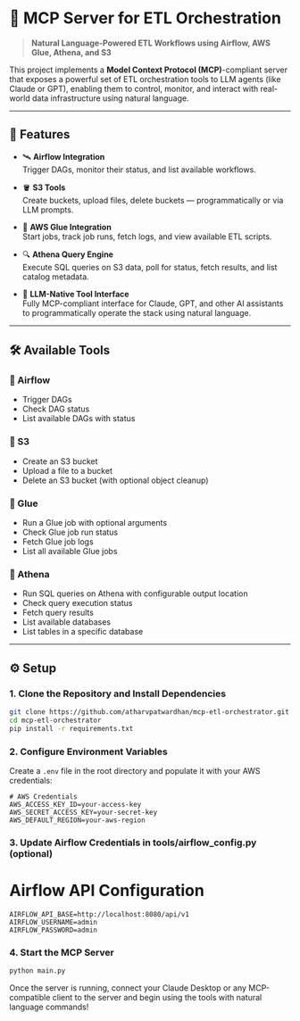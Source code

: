 # 🧠 MCP Server for ETL Orchestration

> **Natural Language-Powered ETL Workflows using Airflow, AWS Glue, Athena, and S3**

This project implements a **Model Context Protocol (MCP)**-compliant server that exposes a powerful set of ETL orchestration tools to LLM agents (like Claude or GPT), enabling them to control, monitor, and interact with real-world data infrastructure using natural language.

---

## 🚀 Features

- 🛰️ **Airflow Integration**  
  Trigger DAGs, monitor their status, and list available workflows.

- 🪣 **S3 Tools**  
  Create buckets, upload files, delete buckets — programmatically or via LLM prompts.

- 🧬 **AWS Glue Integration**  
  Start jobs, track job runs, fetch logs, and view available ETL scripts.

- 🔍 **Athena Query Engine**  
  Execute SQL queries on S3 data, poll for status, fetch results, and list catalog metadata.

- 🧠 **LLM-Native Tool Interface**  
  Fully MCP-compliant interface for Claude, GPT, and other AI assistants to programmatically operate the stack using natural language.

---

## 🛠️ Available Tools

### 📌 Airflow

- Trigger DAGs
- Check DAG status
- List available DAGs with status

### 📌 S3

- Create an S3 bucket
- Upload a file to a bucket
- Delete an S3 bucket (with optional object cleanup)

### 📌 Glue

- Run a Glue job with optional arguments
- Check Glue job run status
- Fetch Glue job logs
- List all available Glue jobs

### 📌 Athena

- Run SQL queries on Athena with configurable output location
- Check query execution status
- Fetch query results
- List available databases
- List tables in a specific database

---

## ⚙️ Setup

### 1. Clone the Repository and Install Dependencies

```bash
git clone https://github.com/atharvpatwardhan/mcp-etl-orchestrator.git
cd mcp-etl-orchestrator
pip install -r requirements.txt
```

### 2. Configure Environment Variables

Create a `.env` file in the root directory and populate it with your AWS credentials:

```dotenv
# AWS Credentials
AWS_ACCESS_KEY_ID=your-access-key
AWS_SECRET_ACCESS_KEY=your-secret-key
AWS_DEFAULT_REGION=your-aws-region
```

### 3. Update Airflow Credentials in tools/airflow_config.py (optional)

# Airflow API Configuration

```
AIRFLOW_API_BASE=http://localhost:8080/api/v1
AIRFLOW_USERNAME=admin
AIRFLOW_PASSWORD=admin
```

### 4. Start the MCP Server

```bash
python main.py
```

Once the server is running, connect your Claude Desktop or any MCP-compatible client to the server and begin using the tools with natural language commands!
